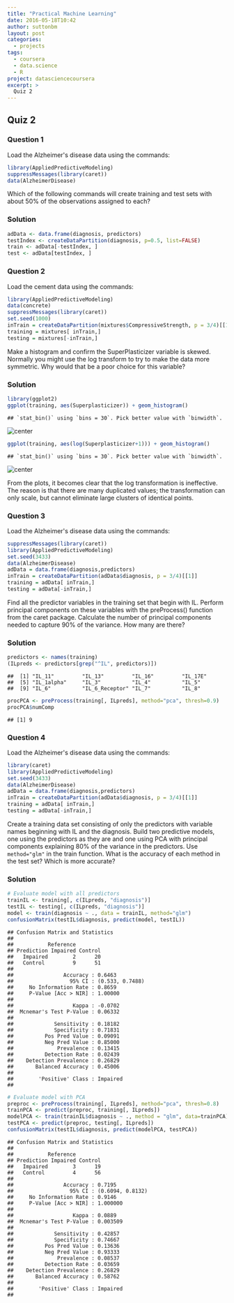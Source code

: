 ```yaml
---
title: "Practical Machine Learning"
date: 2016-05-18T10:42
author: suttonbm
layout: post
categories:
  - projects
tags:
  - coursera
  - data.science
  - R
project: datasciencecoursera
excerpt: >
  Quiz 2
---
```




## Quiz 2

### Question 1
Load the Alzheimer's disease data using the commands:

```r
library(AppliedPredictiveModeling)
suppressMessages(library(caret))
data(AlzheimerDisease)
```
Which of the following commands will create training and test sets with about 50% of the observations assigned to each?

### Solution

```r
adData <- data.frame(diagnosis, predictors)
testIndex <- createDataPartition(diagnosis, p=0.5, list=FALSE)
train <- adData[-testIndex, ]
test <- adData[testIndex, ]
```

### Question 2
Load the cement data using the commands:

```r
library(AppliedPredictiveModeling)
data(concrete)
suppressMessages(library(caret))
set.seed(1000)
inTrain = createDataPartition(mixtures$CompressiveStrength, p = 3/4)[[1]]
training = mixtures[ inTrain,]
testing = mixtures[-inTrain,]
```
Make a histogram and confirm the SuperPlasticizer variable is skewed. Normally you might use the log transform to try to make the data more symmetric. Why would that be a poor choice for this variable?

### Solution

```r
library(ggplot2)
ggplot(training, aes(Superplasticizer)) + geom_histogram()
```

```
## `stat_bin()` using `bins = 30`. Pick better value with `binwidth`.
```

![center](http://i.imgur.com/zQpW1XL.png)

```r
ggplot(training, aes(log(Superplasticizer+1))) + geom_histogram()
```

```
## `stat_bin()` using `bins = 30`. Pick better value with `binwidth`.
```

![center](http://i.imgur.com/U47QwfR.png)

From the plots, it becomes clear that the log transformation is ineffective.  The reason is that there are many duplicated values; the transformation can only scale, but cannot eliminate large clusters of identical points.

### Question 3
Load the Alzheimer's disease data using the commands:

```r
suppressMessages(library(caret))
library(AppliedPredictiveModeling)
set.seed(3433)
data(AlzheimerDisease)
adData = data.frame(diagnosis,predictors)
inTrain = createDataPartition(adData$diagnosis, p = 3/4)[[1]]
training = adData[ inTrain,]
testing = adData[-inTrain,]
```
Find all the predictor variables in the training set that begin with IL. Perform principal components on these variables with the preProcess() function from the caret package. Calculate the number of principal components needed to capture 90% of the variance. How many are there?

### Solution

```r
predictors <- names(training)
(ILpreds <- predictors[grep("^IL", predictors)])
```

```
##  [1] "IL_11"         "IL_13"         "IL_16"         "IL_17E"       
##  [5] "IL_1alpha"     "IL_3"          "IL_4"          "IL_5"         
##  [9] "IL_6"          "IL_6_Receptor" "IL_7"          "IL_8"
```

```r
procPCA <- preProcess(training[, ILpreds], method="pca", thresh=0.9)
procPCA$numComp
```

```
## [1] 9
```

### Question 4
Load the Alzheimer's disease data using the commands:

```r
library(caret)
library(AppliedPredictiveModeling)
set.seed(3433)
data(AlzheimerDisease)
adData = data.frame(diagnosis,predictors)
inTrain = createDataPartition(adData$diagnosis, p = 3/4)[[1]]
training = adData[ inTrain,]
testing = adData[-inTrain,]
```
Create a training data set consisting of only the predictors with variable names beginning with IL and the diagnosis. Build two predictive models, one using the predictors as they are and one using PCA with principal components explaining 80% of the variance in the predictors. Use `method="glm"` in the train function. What is the accuracy of each method in the test set? Which is more accurate?

### Solution

```r
# Evaluate model with all predictors
trainIL <- training[, c(ILpreds, "diagnosis")]
testIL <- testing[, c(ILpreds, "diagnosis")]
model <- train(diagnosis ~ ., data = trainIL, method="glm")
confusionMatrix(testIL$diagnosis, predict(model, testIL))
```

```
## Confusion Matrix and Statistics
## 
##           Reference
## Prediction Impaired Control
##   Impaired        2      20
##   Control         9      51
##                                          
##                Accuracy : 0.6463         
##                  95% CI : (0.533, 0.7488)
##     No Information Rate : 0.8659         
##     P-Value [Acc > NIR] : 1.00000        
##                                          
##                   Kappa : -0.0702        
##  Mcnemar's Test P-Value : 0.06332        
##                                          
##             Sensitivity : 0.18182        
##             Specificity : 0.71831        
##          Pos Pred Value : 0.09091        
##          Neg Pred Value : 0.85000        
##              Prevalence : 0.13415        
##          Detection Rate : 0.02439        
##    Detection Prevalence : 0.26829        
##       Balanced Accuracy : 0.45006        
##                                          
##        'Positive' Class : Impaired       
## 
```

```r
# Evaluate model with PCA
preproc <- preProcess(training[, ILpreds], method="pca", thresh=0.8)
trainPCA <- predict(preproc, training[, ILpreds])
modelPCA <- train(trainIL$diagnosis ~ ., method = "glm", data=trainPCA)
testPCA <- predict(preproc, testing[, ILpreds])
confusionMatrix(testIL$diagnosis, predict(modelPCA, testPCA))
```

```
## Confusion Matrix and Statistics
## 
##           Reference
## Prediction Impaired Control
##   Impaired        3      19
##   Control         4      56
##                                           
##                Accuracy : 0.7195          
##                  95% CI : (0.6094, 0.8132)
##     No Information Rate : 0.9146          
##     P-Value [Acc > NIR] : 1.000000        
##                                           
##                   Kappa : 0.0889          
##  Mcnemar's Test P-Value : 0.003509        
##                                           
##             Sensitivity : 0.42857         
##             Specificity : 0.74667         
##          Pos Pred Value : 0.13636         
##          Neg Pred Value : 0.93333         
##              Prevalence : 0.08537         
##          Detection Rate : 0.03659         
##    Detection Prevalence : 0.26829         
##       Balanced Accuracy : 0.58762         
##                                           
##        'Positive' Class : Impaired        
## 
```
